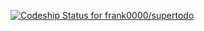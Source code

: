 [ ![Codeship Status for frank0000/supertodo](https://www.codeship.io/projects/461ad690-0657-0132-56d5-42c582b0b74b/status)](https://www.codeship.io/projects/31081)
